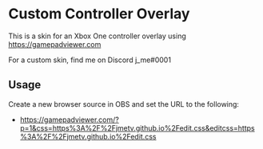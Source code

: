 # Custom Controller Overlay
This is a skin for an Xbox One controller overlay using https://gamepadviewer.com

For a custom skin, find me on Discord j_me#0001

## Usage
Create a new browser source in OBS and set the URL to the following:
* https://gamepadviewer.com/?p=1&css=https%3A%2F%2Fjmetv.github.io%2Fedit.css&editcss=https%3A%2F%2Fjmetv.github.io%2Fedit.css
